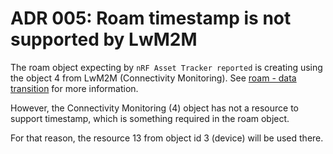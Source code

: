 # ADR 005: Roam timestamp is not supported by LwM2M

The roam object expecting by `nRF Asset Tracker reported` is creating using the
object 4 from LwM2M (Connectivity Monitoring). See
[roam - data transition](../docs/roaming.md) for more information.

However, the Connectivity Monitoring (4) object has not a resource to support
timestamp, which is something required in the roam object.

For that reason, the resource 13 from object id 3 (device) will be used there.
